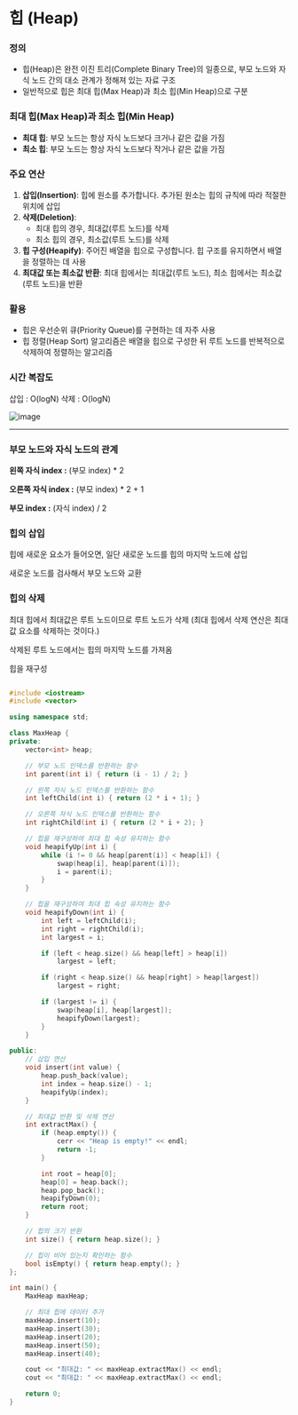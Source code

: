 # 힙 (Heap)

### 정의
- 힙(Heap)은 완전 이진 트리(Complete Binary Tree)의 일종으로, 부모 노드와 자식 노드 간의 대소 관계가 정해져 있는 자료 구조
- 일반적으로 힙은 최대 힙(Max Heap)과 최소 힙(Min Heap)으로 구분



### 최대 힙(Max Heap)과 최소 힙(Min Heap)
- **최대 힙**: 부모 노드는 항상 자식 노드보다 크거나 같은 값을 가짐
- **최소 힙**: 부모 노드는 항상 자식 노드보다 작거나 같은 값을 가짐



### 주요 연산
1. **삽입(Insertion)**: 힙에 원소를 추가합니다. 추가된 원소는 힙의 규칙에 따라 적절한 위치에 삽입
2. **삭제(Deletion)**:
    - 최대 힙의 경우, 최대값(루트 노드)를 삭제
    - 최소 힙의 경우, 최소값(루트 노드)를 삭제
3. **힙 구성(Heapify)**: 주어진 배열을 힙으로 구성합니다. 힙 구조를 유지하면서 배열을 정렬하는 데 사용
4. **최대값 또는 최소값 반환**: 최대 힙에서는 최대값(루트 노드), 최소 힙에서는 최소값(루트 노드)을 반환



### 활용
- 힙은 우선순위 큐(Priority Queue)를 구현하는 데 자주 사용
- 힙 정렬(Heap Sort) 알고리즘은 배열을 힙으로 구성한 뒤 루트 노드를 반복적으로 삭제하여 정렬하는 알고리즘



### 시간 복잡도
삽입 : O(logN)
삭제 : O(logN)


![image](https://github.com/yeoseojeong/cpp-study/assets/121150215/47db9c8c-5ee8-4b68-b2c6-9aebfe8f2345)

---

### 부모 노드와 자식 노드의 관계

**왼쪽 자식 index :** (부모 index) * 2

**오른쪽 자식 index :** (부모 index) * 2 + 1

**부모 index :** (자식 index) / 2




### 힙의 삽입

힙에 새로운 요소가 들어오면, 일단 새로운 노드를 힙의 마지막 노드에 삽입

새로운 노드를 검사해서 부모 노드와 교환


### 힙의 삭제

최대 힙에서 최대값은 루트 노드이므로 루트 노드가 삭제 (최대 힙에서 삭제 연산은 최대값 요소를 삭제하는 것이다.)

삭제된 루트 노드에서는 힙의 마지막 노드를 가져옴

힙을 재구성 

```C++

#include <iostream>
#include <vector>

using namespace std;

class MaxHeap {
private:
    vector<int> heap;

    // 부모 노드 인덱스를 반환하는 함수
    int parent(int i) { return (i - 1) / 2; }

    // 왼쪽 자식 노드 인덱스를 반환하는 함수
    int leftChild(int i) { return (2 * i + 1); }

    // 오른쪽 자식 노드 인덱스를 반환하는 함수
    int rightChild(int i) { return (2 * i + 2); }

    // 힙을 재구성하여 최대 힙 속성 유지하는 함수
    void heapifyUp(int i) {
        while (i != 0 && heap[parent(i)] < heap[i]) {
            swap(heap[i], heap[parent(i)]);
            i = parent(i);
        }
    }

    // 힙을 재구성하여 최대 힙 속성 유지하는 함수
    void heapifyDown(int i) {
        int left = leftChild(i);
        int right = rightChild(i);
        int largest = i;

        if (left < heap.size() && heap[left] > heap[i])
            largest = left;

        if (right < heap.size() && heap[right] > heap[largest])
            largest = right;

        if (largest != i) {
            swap(heap[i], heap[largest]);
            heapifyDown(largest);
        }
    }

public:
    // 삽입 연산
    void insert(int value) {
        heap.push_back(value);
        int index = heap.size() - 1;
        heapifyUp(index);
    }

    // 최대값 반환 및 삭제 연산
    int extractMax() {
        if (heap.empty()) {
            cerr << "Heap is empty!" << endl;
            return -1;
        }

        int root = heap[0];
        heap[0] = heap.back();
        heap.pop_back();
        heapifyDown(0);
        return root;
    }

    // 힙의 크기 반환
    int size() { return heap.size(); }

    // 힙이 비어 있는지 확인하는 함수
    bool isEmpty() { return heap.empty(); }
};

int main() {
    MaxHeap maxHeap;

    // 최대 힙에 데이터 추가
    maxHeap.insert(10);
    maxHeap.insert(30);
    maxHeap.insert(20);
    maxHeap.insert(50);
    maxHeap.insert(40);

    cout << "최대값: " << maxHeap.extractMax() << endl;
    cout << "최대값: " << maxHeap.extractMax() << endl;

    return 0;
}

```

